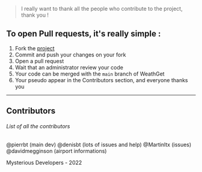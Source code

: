 
> I really want to thank all the people who contribute to the project, thank you !

## To open Pull requests, it's really simple : 
1. Fork the [project](https://github.com/Mysterious-Developers/weather-widget/fork)
2. Commit and push your changes on your fork
3. Open a pull request
4. Wait that an administrator review your code
5. Your code can be merged with the `main` branch of WeathGet
6. Your pseudo appear in the Contributors section, and everyone thanks you

<hr />

## Contributors
###### List of all the contributors

@pierrbt (main dev)
@denisbt (lots of issues and help)
@Martinltx (issues)
@davidmegginson (airport informations)


Mysterious Developers - 2022